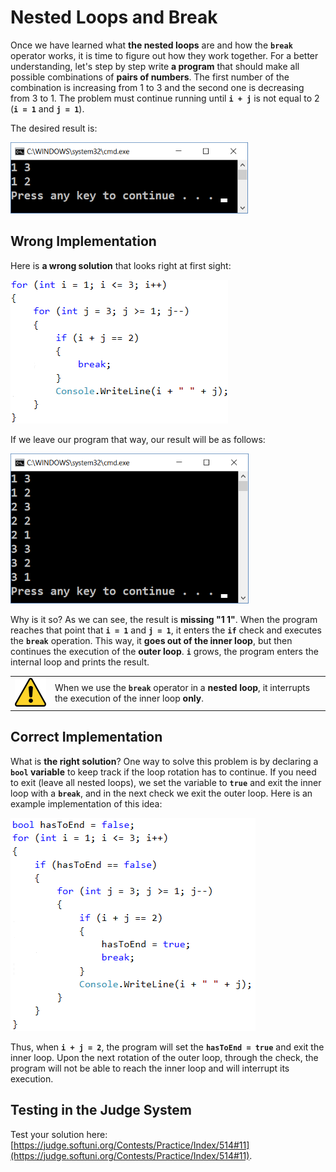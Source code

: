 # Nested Loops and Break

Once we have learned what **the nested loops** are and how the **`break`** operator works, it is time to figure out how they work together. For a better understanding, let's step by step write **a program** that should make all possible combinations of **pairs of numbers**. The first number of the combination is increasing from 1 to 3 and the second one is decreasing from 3 to 1. The problem must continue running until **`i + j`** is not equal to 2 (**`i = 1`** and **`j = 1`**).

The desired result is:

![](/assets/chapter-7-images/00.Nested-and-break-desired-result-01.png)

## Wrong Implementation

Here is **a wrong solution** that looks right at first sight:

![](/assets/chapter-7-images/00.Nested-and-break-desired-result-02.png)

If we leave our program that way, our result will be as follows:

![](/assets/chapter-7-images/00.Nested-and-break-undesired-result-01.png)

Why is it so? As we can see, the result is **missing "1 1"**. When the program reaches that point that **`i = 1`** and **`j = 1`**, it enters the **`if`** check and executes the **`break`** operation. This way, it **goes out of the inner loop**, but then continues the execution of the **outer loop**. **`i`** grows, the program enters the internal loop and prints the result.

<table><tr><td><img src="/assets/alert-icon.png" style="max-width:50px" /></td>
<td>When we use the <b><code>break</code></b> operator in a <b>nested loop</b>, it interrupts the execution of the inner loop <b>only</b>.</td>
</tr></table>

## Correct Implementation

What is **the right solution**? One way to solve this problem is by declaring a **`bool` variable** to keep track if the loop rotation has to continue. If you need to exit (leave all nested loops), we set the variable to **`true`** and exit the inner loop with a **`break`**, and in the next check we exit the outer loop. Here is an example implementation of this idea:

![](/assets/chapter-7-images/00.Nested-and-break-undesired-result-02.png)

Thus, when **`i + j = 2`**, the program will set the **`hasToEnd = true`** and exit the inner loop. Upon the next rotation of the outer loop, through the check, the program will not be able to reach the inner loop and will interrupt its execution.

## Testing in the Judge System

Test your solution here: [https://judge.softuni.org/Contests/Practice/Index/514#11](https://judge.softuni.org/Contests/Practice/Index/514#11).
